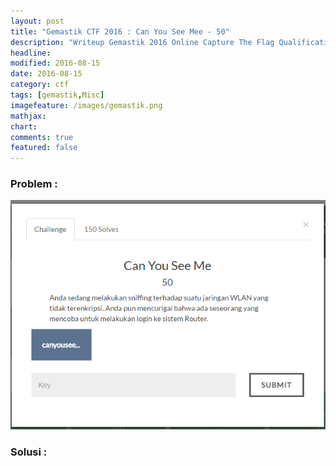 ```yaml
---
layout: post
title: "Gemastik CTF 2016 : Can You See Mee - 50"
description: "Writeup Gemastik 2016 Online Capture The Flag Qualification"
headline: 
modified: 2016-08-15
date: 2016-08-15
category: ctf
tags: [gemastik,Misc]
imagefeature: /images/gemastik.png
mathjax: 
chart: 
comments: true
featured: false
---
```


### Problem :

![Can You See Mee](/images/can-you-see-mee.png)


### Solusi :



